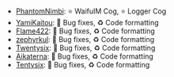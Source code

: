 - [PhantomNimbi][phantomnimbi]: :star: WaifuIM Cog, :star: Logger Cog
- [YamiKaitou][yamikaitou]: :wrench: Bug fixes, :recycle: Code formatting
- [Flame422][flame442]: :wrench: Bug fixes, :recycle: Code formatting
- [zephyrkul][zephyrkul]: :wrench: Bug fixes, :recycle: Code formatting
- [Twentysix][twentysix]: :wrench: Bug fixes, :recycle: Code formatting
- [Aikaterna][aikaterna]: :wrench: Bug fixes, :recycle: Code formatting
- [Tentysix][twentysix]: :wrench: Bug fixes, :recycle: Code formatting

[phantomnimbi]: https://github.com/PhantomNimbi
[yamikaitou]: https://github.com/yamikaitou
[flame442]: https://github.com/Flame442
[zephyrkul]: https://github.com/zephyrkul
[aikaterna]: https://github.com/aikaterna
[twentysix]: https://github.com/Twentysix26